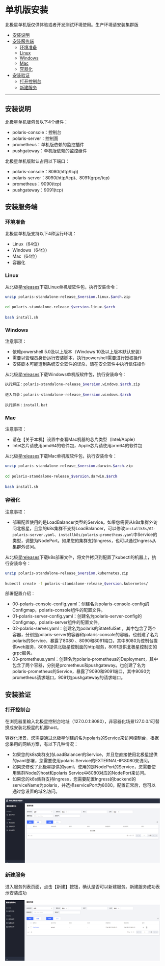 # 单机版安装

北极星单机版仅供体验或者开发测试环境使用。生产环境请安装集群版

* [安装说明](#安装说明)
* [安装服务端](#安装服务端)
  * [环境准备](#环境准备)
  * [Linux](#linux)
  * [Windows](#windows)
  * [Mac](#mac)
  * [容器化](#容器化)
* [安装验证](#安装验证)
  * [打开控制台](#打开控制台)
  * [新建服务](#新建服务)

---

## 安装说明

北极星单机版包含以下4个组件：

- polaris-console：控制台
- polaris-server：控制面
- prometheus：单机版依赖的监控插件
- pushgateway：单机版依赖的监控组件

北极星单机版默认占用以下端口：

- polaris-console：8080(http/tcp)
- polaris-server：8090(http/tcp)、8091(grpc/tcp)
- prometheus：9090(tcp)
- pushgateway：9091(tcp)

## 安装服务端

### 环境准备

北极星单机版支持以下4种运行环境：

- Linux（64位）
- Windows（64位）
- Mac（64位）
- 容器化

### Linux

从北极星[releases](https://github.com/polarismesh/polaris/releases)下载Linux单机版软件包，执行安装命令：

```bash
unzip polaris-standalone-release_$version.linux.$arch.zip

cd polaris-standalone-release_$version.linux.$arch

bash install.sh
```

### Windows

注意事项：

- 依赖powershell 5.0及以上版本（Windows 10及以上版本默认安装）
- 需要以管理员身份运行安装脚本，执行powershell需要进行授权操作
- 安装脚本可能遭到系统安全软件的误杀，请在安全软件中执行信任操作

从北极星[releases](https://github.com/polarismesh/polaris/releases)下载Windows单机版软件包，执行安装命令：

```bash
执行解压：polaris-standalone-release_$version.windows.$arch.zip

进入目录：polaris-standalone-release_$version.windows.$arch

执行脚本：install.bat
```

### Mac

注意事项：

- 请在【关于本机】设置中查看Mac机器的芯片类型（Intel/Apple）
- Intel芯片请使用amd64的软件包，Apple芯片请使用arm64的软件包

从北极星[releases](https://github.com/polarismesh/polaris/releases)下载Mac单机版软件包，执行安装命令：

```bash
unzip polaris-standalone-release_$version.darwin.$arch.zip

cd polaris-standalone-release_$version.darwin.$arch

bash install.sh
```

### 容器化

注意事项：

- 部署配置使用的是LoadBalancer类型的Service。如果您需要从k8s集群外访问北极星，且您的k8s集群不支持LoadBalancer，可以修改`installk8s/02-polaris-server.yaml`、`installk8s/polaris-prometheus.yaml`中Service的类型，调整为NodePort。如果您的集群支持Ingress，也可以通过Ingress从集群外访问。

从北极星[releases](https://github.com/polarismesh/polaris/releases)下载k8s部署文件，将文件拷贝到配置了kubectl的机器上，执行安装命令：

```bash
unzip polaris-standalone-release_$version.kubernetes.zip

kubectl create -f polaris-standalone-release_$version.kubernetes/
```

部署配置介绍：

- 00-polaris-console-config.yaml：创建名为polaris-console-config的Configmap，polaris-console组件的配置文件。
- 01-polaris-server-config.yaml：创建名为polaris-server-config的Configmap，polaris-server组件的配置文件。
- 02-polaris-server.yaml：创建名为polaris的StatefulSet ，其中包含了两个容器，分别是polaris-server的容器和polaris-console的容器。也创建了名为polaris的Service，暴露了8080 、8090和8091端口，其中8080为控制台提供web服务，8090提供北极星控制面的http服务，8091提供北极星控制面的grpc服务。
- 03-prometheus.yaml：创建名为polaris-prometheus的Deployment，其中包含了两个容器，分别是prometheus和pushgateway。也创建了名为polaris-prometheus的Service，暴露了9090和9091端口，其中9090为prometheus请求端口，9091为pushgateway的请求端口。


## 安装验证

### 打开控制台

在浏览器里输入北极星控制台地址（127.0.0.1:8080），非容器化场景127.0.0.1可替换成安装北极星的机器host。

容器化场景，您需要通过北极星创建的名为polaris的Service来访问控制台，根据您采用的网络方案，有以下几种情况：

- 如果您的k8s集群支持LoadBalancer的Service，并且您直接使用北极星提供的yaml部署，您需要使用polaris Service的EXTERNAL-IP:8080来访问。
- 如果您修改了北极星提供的yaml，使用的是NodePort的Service，您需要使用集群Node的host和polaris Service中8080对应的NodePort来访问。
- 如果您的k8s集群支持Ingress，您需要配置Ingress的backend的serviceName为polaris，并选择servicePort为8080。配置正常后，您可以通过您设置的域名访问。

![控制台](./图片/安装单机版/控制台.png)

### 新建服务

进入服务列表页面，点击【新建】按钮，确认是否可以新建服务。新建服务成功表示安装成功

![新建服务](./图片/安装单机版/新建服务.png)
